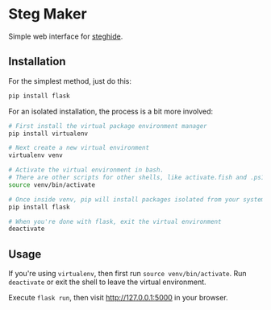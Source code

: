 # Steg Maker

Simple web interface for [steghide](https://github.com/StefanoDeVuono/steghide).

## Installation

For the simplest method, just do this:

```bash
pip install flask
```

For an isolated installation, the process is a bit more involved:

```bash
# First install the virtual package environment manager
pip install virtualenv

# Next create a new virtual environment
virtualenv venv

# Activate the virtual environment in bash.
# There are other scripts for other shells, like activate.fish and .ps1
source venv/bin/activate

# Once inside venv, pip will install packages isolated from your system
pip install flask

# When you're done with flask, exit the virtual environment
deactivate
```

## Usage

If you're using `virtualenv`, then first run `source venv/bin/activate`. Run `deactivate` or exit the shell to leave the virtual environment.

Execute `flask run`, then visit http://127.0.0.1:5000 in your browser.
